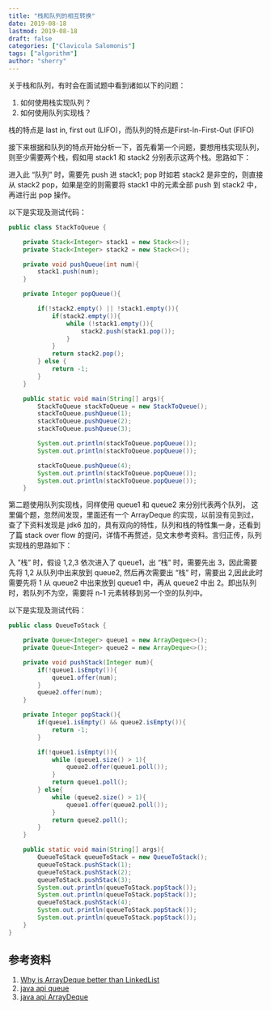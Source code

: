 ```yaml
---
title: "栈和队列的相互转换"
date: 2019-08-18
lastmod: 2019-08-18
draft: false
categories: ["Clavicula Salomonis"]
tags: ["algorithm"]
author: "sherry"
---
```

关于栈和队列，有时会在面试题中看到诸如以下的问题：

1. 如何使用栈实现队列？
2. 如何使用队列实现栈？

栈的特点是 last in, first out (LIFO)，而队列的特点是First-In-First-Out (FIFO) 

接下来根据和队列的特点开始分析一下，首先看第一个问题，要想用栈实现队列，则至少需要两个栈，假如用 stack1 和 stack2 分别表示这两个栈。思路如下：

进入此 “队列” 时，需要先 push 进 stack1; pop 时如若 stack2 是非空的，则直接从 stack2 pop，如果是空的则需要将 stack1 中的元素全部 push 到 stack2 中，再进行出 pop 操作。

<!--more-->

以下是实现及测试代码：

```java
public class StackToQueue {

    private Stack<Integer> stack1 = new Stack<>();
    private Stack<Integer> stack2 = new Stack<>();

    private void pushQueue(int num){
        stack1.push(num);
    }

    private Integer popQueue(){

        if(!stack2.empty() || !stack1.empty()){
            if(stack2.empty()){
                while (!stack1.empty()){
                    stack2.push(stack1.pop());
                }
            }
            return stack2.pop();
        } else {
            return -1;
        }
    }

    public static void main(String[] args){
        StackToQueue stackToQueue = new StackToQueue();
        stackToQueue.pushQueue(1);
        stackToQueue.pushQueue(2);
        stackToQueue.pushQueue(3);

        System.out.println(stackToQueue.popQueue());
        System.out.println(stackToQueue.popQueue());

        stackToQueue.pushQueue(4);
        System.out.println(stackToQueue.popQueue());
        System.out.println(stackToQueue.popQueue());
    }
```

第二题使用队列实现栈，同样使用 queue1 和 queue2 来分别代表两个队列， 这里偏个题，忽然间发现，里面还有一个 ArrayDeque 的实现，以前没有见到过，查了下资料发现是 jdk6 加的，具有双向的特性，队列和栈的特性集一身，还看到了篇 stack over flow 的提问，详情不再赘述，见文末参考资料。言归正传，队列实现栈的思路如下：

入 ”栈” 时，假设 1,2,3 依次进入了 queue1，出 “栈” 时，需要先出 3，因此需要先将 1,2 从队列中出来放到 queue2, 然后再次需要出 “栈” 时，需要出 2,因此此时需要先将 1 从 queue2 中出来放到 queue1 中，再从 queue2 中出 2。即出队列时，若队列不为空，需要将 n-1 元素转移到另一个空的队列中。

以下是实现及测试代码：

```java
public class QueueToStack {

    private Queue<Integer> queue1 = new ArrayDeque<>();
    private Queue<Integer> queue2 = new ArrayDeque<>();

    private void pushStack(Integer num){
        if(!queue1.isEmpty()){
            queue1.offer(num);
        }
        queue2.offer(num);
    }

    private Integer popStack(){
        if(queue1.isEmpty() && queue2.isEmpty()){
            return -1;
        }

        if(!queue1.isEmpty()){
            while (queue1.size() > 1){
                queue2.offer(queue1.poll());
            }
            return queue1.poll();
        } else{
            while (queue2.size() > 1){
                queue1.offer(queue2.poll());
            }
            return queue2.poll();
        }
    }

    public static void main(String[] args){
        QueueToStack queueToStack = new QueueToStack();
        queueToStack.pushStack(1);
        queueToStack.pushStack(2);
        queueToStack.pushStack(3);
        System.out.println(queueToStack.popStack());
        System.out.println(queueToStack.popStack());
        queueToStack.pushStack(4);
        System.out.println(queueToStack.popStack());
        System.out.println(queueToStack.popStack());
    }
}
```

## 参考资料

1. [Why is ArrayDeque better than LinkedList](https://stackoverflow.com/questions/6163166/why-is-arraydeque-better-than-linkedlist)
2. [java api queue](https://docs.oracle.com/javase/8/docs/api/java/util/Queue.html)
3. [java api ArrayDeque](https://docs.oracle.com/javase/8/docs/api/java/util/ArrayDeque.html)